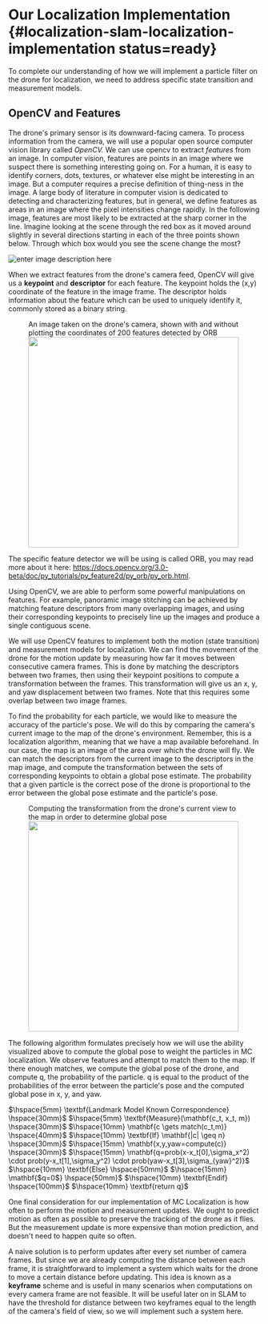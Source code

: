 # Our Localization Implementation {#localization-slam-localization-implementation status=ready}

To complete our understanding of how we will implement a particle filter on the drone for localization, we need to address specific state transition and measurement models.

## OpenCV and Features

The drone's primary sensor is its downward-facing camera. To process information from the camera, we will use a popular open source computer vision library called *OpenCV.* We can use opencv to extract *features* from an image. In computer vision, features are points in an image where we suspect there is something interesting going on. For a human, it is easy to identify corners, dots, textures, or whatever else might be interesting in an image. But a computer requires a precise definition of thing-ness in the image. A large body of literature in computer vision is dedicated to detecting and characterizing features, but in general, we define features as areas in an image where the pixel intensities change rapidly. In the following image, features are most likely to be extracted at the sharp corner in the line. Imagine looking at the scene through the red box as it moved around slightly in several directions starting in each of the three points shown below. Through which box would you see the scene change the most?

![enter image description here](harris.png "Detecting Features")

When we extract features from the drone's camera feed, OpenCV will give us a **keypoint** and **descriptor** for each feature. The keypoint holds the (x,y) coordinate of the feature in the image frame. The descriptor holds information about the feature which can be used to uniquely identify it, commonly stored as a binary string.

<figure id="features">
    <figcaption>An image taken on the drone's camera, shown with and without plotting the coordinates of 200 features detected by ORB</figcaption>
    <img style='width:30em' src="features.png"/>
</figure>

The specific feature detector we will be using is called ORB, you may read more about it here: https://docs.opencv.org/3.0-beta/doc/py_tutorials/py_feature2d/py_orb/py_orb.html.


Using OpenCV, we are able to perform some powerful manipulations on features. For example, panoramic image stitching can be achieved by matching feature descriptors from many overlapping images, and using their corresponding keypoints to precisely line up the images and produce a single contiguous scene.

We will use OpenCV features to implement both the motion (state transition) and measurement models for localization. We can find the movement of the drone for the motion update by measuring how far it moves between consecutive camera frames. This is done by matching the descriptors between two frames, then using their keypoint positions to compute a transformation between the frames. This transformation will give us an x, y, and yaw displacement between two frames. Note that this requires some overlap between two image frames.

To find the probability for each particle, we would like to measure the accuracy of the particle's pose. We will do this by comparing the camera's current image to the map of the drone's environment. Remember, this is a localization algorithm, meaning that we have a map available beforehand. In our case, the map is an image of the area over which the drone will fly. We can match the descriptors from the current image to the descriptors in the map image, and compute the transformation between the sets of corresponding keypoints to obtain a global pose estimate. The probability that a given particle is the correct pose of the drone is proportional to the error between the global pose estimate and the particle's pose.

<figure id="global">
    <figcaption>Computing the transformation from the drone's current view to the map in order to determine global pose</figcaption>
    <img style='width:30em' src="global.png"/>
</figure>

The following algorithm formulates precisely how we will use the ability visualized above to compute the global pose to weight the particles in MC localization. We observe features and attempt to match them to the map. If there enough matches,
we compute the global pose of the drone, and compute q, the probability of the particle. q is equal
to the product of the probabilities of the error between the particle's pose and the computed global pose in x, y, and yaw.

$\hspace{5mm} \textbf{Landmark Model Known Correspondence} \hspace{30mm}$
$\hspace{5mm} \textbf{Measure}(\mathbf{c_t, x_t, m}) \hspace{30mm}$
$\hspace{10mm} \mathbf{c \gets match(c_t,m)} \hspace{40mm}$
$\hspace{10mm} \textbf{If} \mathbf{|c| \geq n} \hspace{30mm}$
$\hspace{15mm} \mathbf{x,y,yaw=compute(c)} \hspace{30mm}$
$\hspace{15mm} \mathbf{q=prob(x-x_t[0],\sigma_x^2) \cdot prob(y-x_t[1],\sigma_y^2) \cdot prob(yaw-x_t[3],\sigma_{yaw}^2)}$
$\hspace{10mm} \textbf{Else} \hspace{50mm}$
$\hspace{15mm} \mathbf{$q=0$} \hspace{50mm}$
$\hspace{10mm} \textbf{Endif} \hspace{100mm}$
$\hspace{10mm} \textbf{return q}$



One final consideration for our implementation of MC Localization is how often to perform the motion and measurement updates. We ought to predict motion as often as possible to preserve the tracking of the drone as it flies. But the measurement update is more expensive than motion prediction, and doesn't need to happen quite so often.

A naive solution is to perform updates after every set number of camera frames. But since we are already computing the distance between each frame, it is straightforward to implement a system which waits for the drone to move a certain distance before updating. This idea is known as a **keyframe** scheme and is useful in many scenarios when computations on every camera frame are not feasible. It will be useful later on in SLAM to have the threshold for distance between two keyframes equal to the length of the camera's field of view, so we will implement such a system here.
